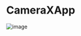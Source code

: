 # CameraXApp

![image](https://user-images.githubusercontent.com/71487915/158079058-73284f7b-064a-4844-8a40-3a35ce5f96cf.png)
